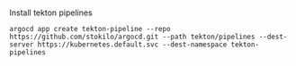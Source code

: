 ####

Install tekton pipelines

```shell
argocd app create tekton-pipeline --repo https://github.com/stokilo/argocd.git --path tekton/pipelines --dest-server https://kubernetes.default.svc --dest-namespace tekton-pipelines
```
